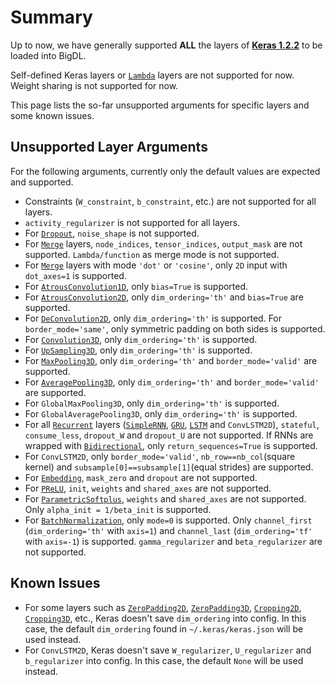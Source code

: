 # **Summary**
Up to now, we have generally supported __ALL__ the layers of [__Keras 1.2.2__](https://faroit.github.io/keras-docs/1.2.2/) to be loaded into BigDL.

Self-defined Keras layers or [`Lambda`](https://faroit.github.io/keras-docs/1.2.2/layers/core/#lambda) layers are not supported for now. Weight sharing is not supported for now.

This page lists the so-far unsupported arguments for specific layers and some known issues.

## **Unsupported Layer Arguments**
For the following arguments, currently only the default values are expected and supported.

* Constraints (`W_constraint`, `b_constraint`, etc.) are not supported for all layers.
* `activity_regularizer` is not supported for all layers.
* For [`Dropout`](https://faroit.github.io/keras-docs/1.2.2/layers/core/#dropout), `noise_shape` is not supported.
* For [`Merge`](https://faroit.github.io/keras-docs/1.2.2/layers/core/#merge) layers, `node_indices`, `tensor_indices`, `output_mask` are not supported. `Lambda/function` as merge mode is not supported.
* For [`Merge`](https://faroit.github.io/keras-docs/1.2.2/layers/core/#merge) layers with mode `'dot'` or `'cosine'`, only `2D` input with `dot_axes=1` is supported.
* For [`AtrousConvolution1D`](https://faroit.github.io/keras-docs/1.2.2/layers/convolutional/#atrousconvolution1d), only `bias=True` is supported.
* For [`AtrousConvolution2D`](https://faroit.github.io/keras-docs/1.2.2/layers/convolutional/#atrousconvolution2d), only `dim_ordering='th'` and `bias=True` are supported.
* For [`DeConvolution2D`](https://faroit.github.io/keras-docs/1.2.2/layers/convolutional/#deconvolution2d), only `dim_ordering='th'` is supported. For `border_mode='same'`, only symmetric padding on both sides is supported.
* For [`Convolution3D`](https://faroit.github.io/keras-docs/1.2.2/layers/convolutional/#convolution3d), only `dim_ordering='th'` is supported.
* For [`UpSampling3D`](https://faroit.github.io/keras-docs/1.2.2/layers/convolutional/#upsampling3d), only `dim_ordering='th'` is supported.
* For [`MaxPooling3D`](https://faroit.github.io/keras-docs/1.2.2/layers/pooling/#maxpooling3d), only `dim_ordering='th'` and `border_mode='valid'` are supported.
* For [`AveragePooling3D`](https://faroit.github.io/keras-docs/1.2.2/layers/pooling/#averagepooling3d), only `dim_ordering='th'` and `border_mode='valid'` are supported.
* For `GlobalMaxPooling3D`, only `dim_ordering='th'` is supported.
* For `GlobalAveragePooling3D`, only `dim_ordering='th'` is supported.
* For all [`Recurrent`](https://faroit.github.io/keras-docs/1.2.2/layers/recurrent/#recurrent) layers ([`SimpleRNN`](https://faroit.github.io/keras-docs/1.2.2/layers/recurrent/#simplernn), [`GRU`](https://faroit.github.io/keras-docs/1.2.2/layers/recurrent/#gru), [`LSTM`](https://faroit.github.io/keras-docs/1.2.2/layers/recurrent/#lstm) and `ConvLSTM2D`), `stateful`, `consume_less`, `dropout_W` and `dropout_U` are not supported.
If RNNs are wrapped with [`Bidirectional`](https://faroit.github.io/keras-docs/1.2.2/layers/wrappers/#bidirectional), only `return_sequences=True` is supported.
* For `ConvLSTM2D`, only `border_mode='valid'`, `nb_row==nb_col`(square kernel) and `subsample[0]==subsample[1]`(equal strides) are supported.
* For [`Embedding`](https://faroit.github.io/keras-docs/1.2.2/layers/embeddings/#embedding), `mask_zero` and `dropout` are not supported.
* For [`PReLU`](https://faroit.github.io/keras-docs/1.2.2/layers/advanced-activations/#prelu), `init`, `weights` and `shared_axes` are not supported.
* For [`ParametricSoftplus`](https://faroit.github.io/keras-docs/1.2.2/layers/advanced-activations/#parametricsoftplus), `weights` and `shared_axes` are not supported. Only `alpha_init = 1/beta_init` is supported.
* For [`BatchNormalization`](https://faroit.github.io/keras-docs/1.2.2/layers/normalization/#batchnormalization), only `mode=0` is supported. Only `channel_first` (`dim_ordering='th'` with `axis=1`) and `channel_last` (`dim_ordering='tf'` with `axis=-1`) is supported. `gamma_regularizer` and `beta_regularizer` are not supported.


## **Known Issues**
* For some layers such as [`ZeroPadding2D`](https://faroit.github.io/keras-docs/1.2.2/layers/convolutional/#zeropadding2d), [`ZeroPadding3D`](https://faroit.github.io/keras-docs/1.2.2/layers/convolutional/#zeropadding3d), [`Cropping2D`](https://faroit.github.io/keras-docs/1.2.2/layers/convolutional/#cropping2d), [`Cropping3D`](https://faroit.github.io/keras-docs/1.2.2/layers/convolutional/#cropping3d), etc., Keras doesn't save `dim_ordering` into config. In this case, the default `dim_ordering` found in `~/.keras/keras.json` will be used instead.
* For `ConvLSTM2D`, Keras doesn't save `W_regularizer`, `U_regularizer` and `b_regularizer` into config. In this case, the default `None` will be used instead.